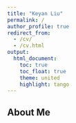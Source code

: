 ```yaml
---
title: "Keyan Liu"
permalink: /
author_profile: true
redirect_from: 
  - /cv/
  - /cv.html
output: 
  html_document:
    toc: true
    toc_float: true
    theme: united
    highlight: tango
---
```


## About Me

